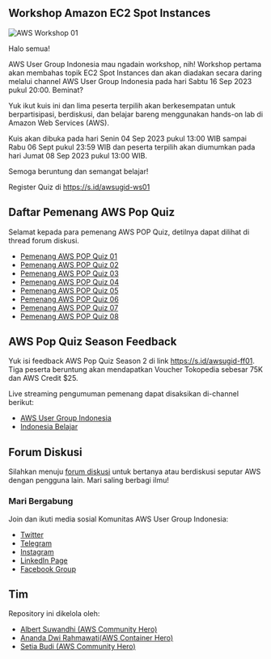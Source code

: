 ## Workshop Amazon EC2 Spot Instances
![AWS Workshop 01](https://github.com/awsugid/.github/assets/469847/e5025bb1-c701-42e8-ba4e-6bf96662742d)

Halo semua!

AWS User Group Indonesia mau ngadain workshop, nih! Workshop pertama akan membahas topik EC2 Spot Instances dan akan diadakan secara daring melalui channel AWS User Group Indonesia pada hari Sabtu 16 Sep 2023 pukul 20:00. Beminat? 

Yuk ikut kuis ini dan lima peserta terpilih akan berkesempatan untuk berpartisipasi, berdiskusi, dan belajar bareng menggunakan hands-on lab di Amazon Web Services (AWS).

Kuis akan dibuka pada hari Senin 04 Sep 2023 pukul 13:00 WIB sampai Rabu 06 Sept pukul 23:59 WIB dan peserta terpilih akan diumumkan pada hari Jumat 08 Sep 2023 pukul 13:00 WIB.

Semoga beruntung dan semangat belajar!

Register Quiz di https://s.id/awsugid-ws01

## Daftar Pemenang AWS Pop Quiz

Selamat kepada para pemenang AWS POP Quiz, detilnya dapat dilihat di thread forum diskusi.

- [Pemenang AWS POP Quiz 01](https://github.com/awsugid/forum/discussions/9)
- [Pemenang AWS POP Quiz 02](https://github.com/awsugid/forum/discussions/11)
- [Pemenang AWS POP Quiz 03](https://github.com/awsugid/forum/discussions/12)
- [Pemenang AWS POP Quiz 04](https://github.com/awsugid/forum/discussions/14)
- [Pemenang AWS POP Quiz 05](https://github.com/awsugid/forum/discussions/15)
- [Pemenang AWS POP Quiz 06](https://github.com/awsugid/forum/discussions/17)
- [Pemenang AWS POP Quiz 07](https://github.com/awsugid/forum/discussions/18)
- [Pemenang AWS POP Quiz 08](https://github.com/awsugid/forum/discussions/19)


## AWS Pop Quiz Season Feedback

Yuk isi feedback AWS Pop Quiz Season 2 di link https://s.id/awsugid-ff01. Tiga peserta beruntung akan mendapatkan Voucher Tokopedia sebesar 75K dan AWS Credit $25.

Live streaming pengumuman pemenang dapat disaksikan di-channel berikut:

- [AWS User Group Indonesia](https://www.youtube.com/@awsusergroupindonesia9881/streams)
- [Indonesia Belajar](https://www.youtube.com/@belajaridn/streams)


## Forum Diskusi

Silahkan menuju [forum diskusi](https://github.com/awsugid/forum/discussions) untuk bertanya atau berdiskusi seputar AWS dengan pengguna lain. Mari saling berbagi ilmu!

### Mari Bergabung

Join dan ikuti media sosial Komunitas AWS User Group Indonesia:
- [Twitter](https://twitter.com/AWSUserGroupID/)
- [Telegram](https://t.me/AWSUserGroupID)
- [Instagram](https://instagram.com/awsugid)
- [LinkedIn Page](https://www.linkedin.com/company/awsugid)
- [Facebook Group](https://web.facebook.com/groups/awsindonesia)

## Tim

Repository ini dikelola oleh:

- [Albert Suwandhi (AWS Community Hero)](https://www.linkedin.com/in/albertsuwandhi/)
- [Ananda Dwi Rahmawati(AWS Container Hero)](https://www.linkedin.com/in/anandadwir/)
- [Setia Budi (AWS Community Hero)](https://www.linkedin.com/in/boedybios/)
